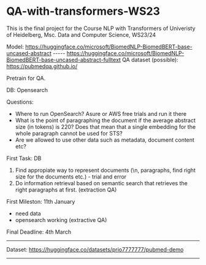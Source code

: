 # QA-with-transformers-WS23
This is the final project for the Course NLP with Transformers of Univeristy of Heidelberg, Msc. Data and Computer Science, WS23/24

Model: https://huggingface.co/microsoft/BiomedNLP-BiomedBERT-base-uncased-abstract     -----   https://huggingface.co/microsoft/BiomedNLP-BiomedBERT-base-uncased-abstract-fulltext
QA dataset (possible): https://pubmedqa.github.io/

Pretrain for QA.

DB: Opensearch

Questions:
  - Where to run OpenSearch? Asure or AWS free trials and run it there
  - What is the point of paragraphing the document if the average abstract size (in tokens) is 220? Does that mean that a single embedding for the whole paragraph cannot be used for STS?
  - Are we allowed to use other data such as metadata, document content etc?

First Task: DB
  1. Find appropiate way to represent documents (\n, paragraphs, find right size for the documents etc.) - trial and error
  2. Do information retrieval based on semantic search that retrieves the right paragraphs at first. (extraction QA)


First Mileston: 11th January
  - need data
  - opensearch working (extractive QA)

Final Deadline: 4th March

**************

Dataset: https://huggingface.co/datasets/prio7777777/pubmed-demo

**************


